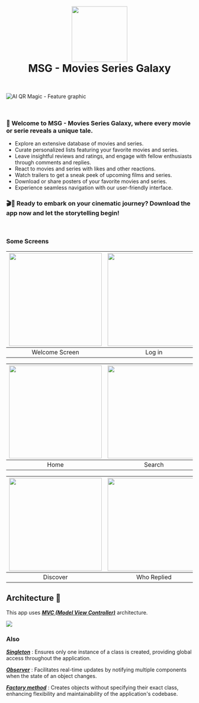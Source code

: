 <div align="center">
      <h1> 
            <img src="https://github.com/achelmasoudi/MSG_MoviesSeriesGalaxy/assets/154275618/6d0ad20f-c9e2-41c5-b0a3-145c247c8117" width="150px">
            <br/>
            MSG - Movies Series Galaxy
          <br/>
        </h1>
</div>

<br/>

![AI QR Magic - Feature graphic](https://github.com/achelmasoudi/AI_QR_Magic/assets/154275618/44e7c0ae-3503-4051-ac8e-8b2f359af00d)

<br/> 

<h3>🌟 Welcome to MSG - Movies Series Galaxy, where every movie or serie reveals a unique tale.</h3>
  
- Explore an extensive database of movies and series.
- Curate personalized lists featuring your favorite movies and series.
- Leave insightful reviews and ratings, and engage with fellow enthusiasts through comments and replies.
- React to movies and series with likes and other reactions.
- Watch trailers to get a sneak peek of upcoming films and series.
- Download or share posters of your favorite movies and series.
- Experience seamless navigation with our user-friendly interface.

<h3>🎬🚀 Ready to embark on your cinematic journey? Download the app now and let the storytelling begin!</h3>
</div>

<br/> 

### Some Screens

| <img src="https://github.com/achelmasoudi/MSG_MoviesSeriesGalaxy/assets/154275618/85009145-a479-46ec-beda-58ea880dcd94" width="250"/>| <img src="https://github.com/achelmasoudi/MSG_MoviesSeriesGalaxy/assets/154275618/05531798-f447-4574-a03b-19347bca0b03" width="250"/> | <img src="https://github.com/achelmasoudi/MSG_MoviesSeriesGalaxy/assets/154275618/aa33d6c3-0cfb-4ac6-a59e-c20402dc4751" width="250"/> | <img src="https://github.com/achelmasoudi/MSG_MoviesSeriesGalaxy/assets/154275618/8c4f1243-88fd-4ba4-a3aa-95cc30dae462" width="250"/> |
| :-------------: | :-------------:  | :-------------:  | :-------------:  |
|     Welcome Screen     |     Log in     |     Sign up      |     Forgot Password     |

| <img src="https://github.com/achelmasoudi/MSG_MoviesSeriesGalaxy/assets/154275618/50019d8b-43ea-4622-af3f-70b31fe80f72" width="250"/>| <img src="https://github.com/achelmasoudi/MSG_MoviesSeriesGalaxy/assets/154275618/67d8ef96-1c6d-47fe-9e6f-29615c6023b8" width="250"/> | <img src="https://github.com/achelmasoudi/MSG_MoviesSeriesGalaxy/assets/154275618/f8d02468-ba68-495f-b61c-12c7835a9fdd" width="250"/> | <img src="https://github.com/achelmasoudi/MSG_MoviesSeriesGalaxy/assets/154275618/ead47416-c2f8-4567-8fa3-812216a3c7b0" width="250"/> |
| :-------------: | :-------------:  | :-------------:  | :-------------:  |
|     Home     |     Search     |     Top Rated     |     Profile     |

| <img src="https://github.com/achelmasoudi/MSG_MoviesSeriesGalaxy/assets/154275618/d413e41b-0c6a-48df-a4d4-e81bb7bf1722" width="250"/>| <img src="https://github.com/achelmasoudi/MSG_MoviesSeriesGalaxy/assets/154275618/87f91944-66c9-451f-ac3a-1e8a91b1dc17" width="250"/> | <img src="https://github.com/achelmasoudi/MSG_MoviesSeriesGalaxy/assets/154275618/d0800ac5-b560-47c8-ad46-455c4cf3b34c" width="250"/> | <img src="https://github.com/achelmasoudi/MSG_MoviesSeriesGalaxy/assets/154275618/4e6481da-e2d8-4a74-b91d-2c3f3ab031ab" width="250"/> | <img src="https://github.com/achelmasoudi/MSG_MoviesSeriesGalaxy/assets/154275618/68da3b2b-4ed3-43f0-80c8-721187e7503c" width="250"/> |
| :-------------: | :-------------:  | :-------------:  | :-------------:  | :-------------:  |
|     Discover     |     Who Replied     |     Who Reacted     |     Director     |     Delete Account     |

## Architecture 🗼
This app uses [***MVC (Model View Controller)***](https://developer.android.com/topic/architecture) architecture.

![](https://github.com/achelmasoudi/MSG_MoviesSeriesGalaxy/assets/154275618/3fa5f0bc-4bff-4674-8027-ef4ef9b97fe0)
 
### Also
[***Singleton***](https://www.geeksforgeeks.org/singleton-design-pattern) : Ensures only one instance of a class is created, providing global access throughout the application.

[***Observer***](https://www.geeksforgeeks.org/observer-pattern-set-1-introduction) : Facilitates real-time updates by notifying multiple components when the state of an object changes.

[***Factory method***](https://www.geeksforgeeks.org/factory-method-for-designing-pattern) : Creates objects without specifying their exact class, enhancing flexibility and maintainability of the application's codebase.
